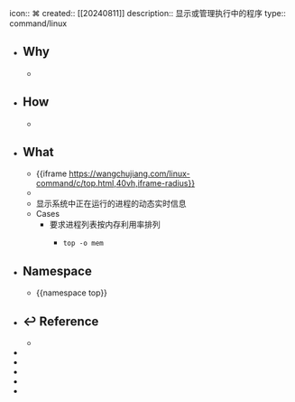 icon:: ⌘
created:: [[20240811]]
description:: 显示或管理执行中的程序
type:: command/linux

- ## Why
  -
- ## How
  -
- ## What
  - {{iframe https://wangchujiang.com/linux-command/c/top.html,40vh,iframe-radius}}
  -
  - 显示系统中正在运行的进程的动态实时信息
  - Cases
    - 要求进程列表按内存利用率排列
      - ```shell
        top -o mem
        ```
- ## Namespace
  - {{namespace top}}
- ## ↩ Reference
  -
-
-
-
-
-